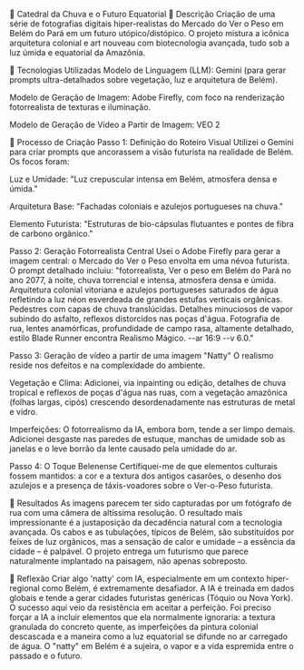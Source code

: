 🍃 Catedral da Chuva e o Futuro Equatorial
📒 Descrição
Criação de uma série de fotografias digitais hiper-realistas do Mercado do Ver o Peso em  Belém do Pará em um futuro utópico/distópico. O projeto mistura a icônica arquitetura colonial e art nouveau com biotecnologia avançada, tudo sob a luz úmida e equatorial da Amazônia.

🤖 Tecnologias Utilizadas
Modelo de Linguagem (LLM): Gemini (para gerar prompts ultra-detalhados sobre vegetação, luz e arquitetura de Belém).

Modelo de Geração de Imagem: Adobe Firefly, com foco na renderização fotorrealista de texturas e iluminação.

Modelo de Geração de Vídeo a Partir de Imagem: VEO 2

🧐 Processo de Criação
Passo 1: Definição do Roteiro Visual
Utilizei o Gemini para criar prompts que ancorassem a visão futurista na realidade de Belém. Os focos foram:

Luz e Umidade: "Luz crepuscular intensa em Belém, atmosfera densa e úmida."

Arquitetura Base: "Fachadas coloniais e azulejos portugueses na chuva."

Elemento Futurista: "Estruturas de bio-cápsulas flutuantes e pontes de fibra de carbono orgânico."

Passo 2: Geração Fotorrealista Central
Usei o Adobe Firefly para gerar a imagem central: o Mercado do Ver o Peso envolta em uma névoa futurista. O prompt detalhado incluiu: "fotorrealista, Ver o peso em Belém do Pará no ano 2077, à noite, chuva torrencial e intensa, atmosfera densa e úmida. Arquitetura colonial vitoriana e azulejos portugueses saturados de água refletindo a luz néon esverdeada de grandes estufas verticais orgânicas. Pedestres com capas de chuva translúcidas. Detalhes minuciosos de vapor subindo do asfalto, reflexos distorcidos nas poças d'água. Fotografia de rua, lentes anamórficas, profundidade de campo rasa, altamente detalhado, estilo Blade Runner encontra Realismo Mágico. --ar 16:9 --v 6.0."

Passo 3: Geração de vídeo a partir de uma imagem "Natty"
O realismo reside nos defeitos e na complexidade do ambiente.

Vegetação e Clima: Adicionei, via inpainting ou edição, detalhes de chuva tropical e reflexos de poças d'água nas ruas, com a vegetação amazônica (folhas largas, cipós) crescendo desordenadamente nas estruturas de metal e vidro.

Imperfeições: O fotorrealismo da IA, embora bom, tende a ser limpo demais. Adicionei desgaste nas paredes de estuque, manchas de umidade sob as janelas e o leve borrão da lente causado pela umidade do ar.

Passo 4: O Toque Belenense
Certifiquei-me de que elementos culturais fossem mantidos: a cor e a textura dos antigos casarões, o desenho dos azulejos e a presença de táxis-voadores sobre o Ver-o-Peso futurista.

🚀 Resultados
As imagens parecem ter sido capturadas por um fotógrafo de rua com uma câmera de altíssima resolução. O resultado mais impressionante é a justaposição da decadência natural com a tecnologia avançada. Os cabos e as tubulações, típicos de Belém, são substituídos por feixes de luz orgânicos, mas a sensação de calor e umidade – a essência da cidade – é palpável. O projeto entrega um futurismo que parece naturalmente implantado na paisagem, não apenas sobreposto.

💭 Reflexão
Criar algo 'natty' com IA, especialmente em um contexto hiper-regional como Belém, é extremamente desafiador. A IA é treinada em dados globais e tende a gerar cidades futuristas genéricas (Tóquio ou Nova York). O sucesso aqui veio da resistência em aceitar a perfeição. Foi preciso forçar a IA a incluir elementos que ela normalmente ignoraria: a textura granulada do concreto quente, as imperfeições da pintura colonial descascada e a maneira como a luz equatorial se difunde no ar carregado de água. O "natty" em Belém é a sujeira, o vapor e a vida espremida entre o passado e o futuro.
